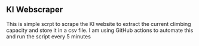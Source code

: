 ## KI Webscraper

This is simple scrpt to scrape the KI website to extract the current climbing capacity and store it in a csv file. I am using GitHub actions to automate this and run the script every 5 minutes
